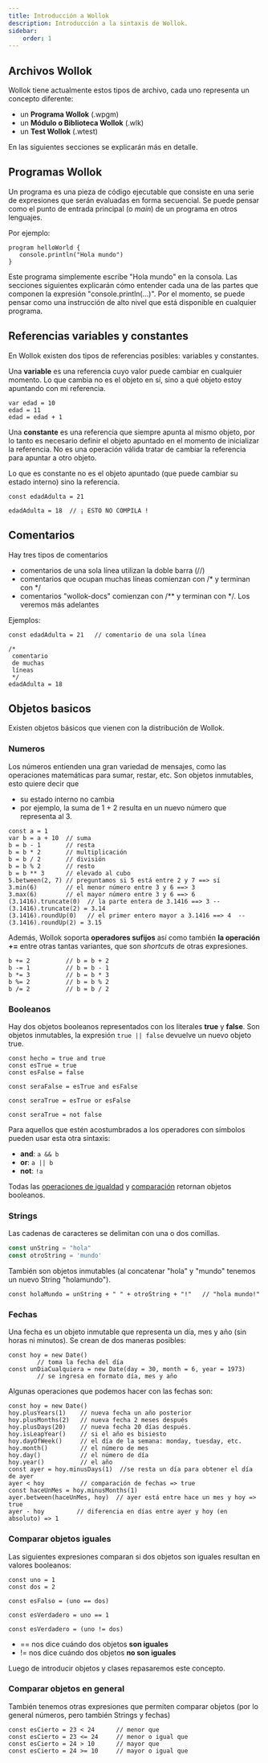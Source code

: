 ```yaml
---
title: Introducción a Wollok
description: Introducción a la sintaxis de Wollok.
sidebar:
    order: 1
---
```



## Archivos Wollok ##

Wollok tiene actualmente estos tipos de archivo, cada uno representa un concepto diferente:

* un **Programa Wollok** (.wpgm)
* un **Módulo o Biblioteca Wollok** (.wlk)
* un **Test Wollok** (.wtest)

En las siguientes secciones se explicarán más en detalle.

## Programas Wollok ##

Un programa es una pieza de código ejecutable que consiste en una serie de expresiones que serán evaluadas en forma secuencial. Se puede pensar como el punto de entrada principal (o _main_) de un programa en otros lenguajes.

Por ejemplo:

```wollok
program helloWorld {
   console.println("Hola mundo")
}
```

Este programa simplemente escribe "Hola mundo" en la consola. Las secciones siguientes explicarán cómo entender cada una de las partes que componen la expresión "console.println(...)". Por el momento, se puede pensar como una instrucción de alto nivel que está disponible en cualquier programa.

## Referencias variables y constantes ##

En Wollok existen dos tipos de referencias posibles: variables y constantes. 

Una **variable** es una referencia cuyo valor puede cambiar en cualquier momento. Lo que cambia no es el objeto en sí, sino a qué objeto estoy apuntando con mi referencia.

```wollok
var edad = 10
edad = 11
edad = edad + 1
```

Una **constante** es una referencia que siempre apunta al mismo objeto, por lo tanto es necesario definir el objeto apuntado en el momento de inicializar la referencia. No es una operación válida tratar de cambiar la referencia para apuntar a otro objeto.

Lo que es constante no es el objeto apuntado (que puede cambiar su estado interno) sino la referencia.

```wollok
const edadAdulta = 21

edadAdulta = 18  // ¡ ESTO NO COMPILA !
```

## Comentarios ##

Hay tres tipos de comentarios

* comentarios de una sola línea utilizan la doble barra (//)
* comentarios que ocupan muchas líneas comienzan con /* y terminan con */
* comentarios "wollok-docs" comienzan con /** y terminan con */. Los veremos más adelantes

Ejemplos:

```wollok
const edadAdulta = 21   // comentario de una sola línea

/*
 comentario
 de muchas
 líneas
 */
edadAdulta = 18
```

## Objetos basicos ##

Existen objetos básicos que vienen con la distribución de Wollok. 

### Numeros ###

Los números entienden una gran variedad de mensajes, como las operaciones matemáticas para sumar, restar, etc. Son objetos inmutables, esto quiere decir que 

* su estado interno no cambia
* por ejemplo, la suma de 1 + 2 resulta en un nuevo número que representa al 3. 

```wollok
const a = 1
var b = a + 10  // suma
b = b - 1       // resta
b = b * 2       // multiplicación
b = b / 2       // división
b = b % 2       // resto
b = b ** 3      // elevado al cubo 
5.between(2, 7) // preguntamos si 5 está entre 2 y 7 ==> sí
3.min(6)        // el menor número entre 3 y 6 ==> 3
3.max(6)        // el mayor número entre 3 y 6 ==> 6
(3.1416).truncate(0)  // la parte entera de 3.1416 ==> 3 -- (3.1416).truncate(2) = 3.14
(3.1416).roundUp(0)   // el primer entero mayor a 3.1416 ==> 4  -- (3.1416).roundUp(2) = 3.15
```

Además, Wollok soporta **operadores sufijos** así como también **la operación +=** entre otras tantas variantes, que son _shortcuts_ de otras expresiones.

```wollok
b += 2          // b = b + 2
b -= 1          // b = b - 1
b *= 3          // b = b * 3
b %= 2          // b = b % 2
b /= 2          // b = b / 2
```

### Booleanos ###

Hay dos objetos booleanos representados con los literales **true** y **false**. Son objetos inmutables, la expresión ```true || false``` devuelve un nuevo objeto true.

```wollok
const hecho = true and true
const esTrue = true
const esFalse = false

const seraFalse = esTrue and esFalse

const seraTrue = esTrue or esFalse

const seraTrue = not false
```

Para aquellos que estén acostumbrados a los operadores con símbolos pueden usar esta otra sintaxis:

* **and**: ```a && b```
* **or**: ```a || b```
* **not**: ```!a```

Todas las [operaciones de igualdad](#comparar-objetos-iguales) y [comparación](#comparar-objetos-en-general) retornan objetos booleanos.

### Strings ###

Las cadenas de caracteres se delimitan con una o dos comillas. 

```js
const unString = "hola"
const otroString = 'mundo'
```

También son objetos inmutables (al concatenar "hola" y "mundo" tenemos un nuevo String "holamundo"). 

```wollok
const holaMundo = unString + " " + otroString + "!"   // "hola mundo!"
```

### Fechas ###

Una fecha es un objeto inmutable que representa un día, mes y año (sin horas ni minutos). Se crean de dos maneras posibles:

```wollok
const hoy = new Date()  
        // toma la fecha del día
const unDiaCualquiera = new Date(day = 30, month = 6, year = 1973)  
        // se ingresa en formato día, mes y año
```

Algunas operaciones que podemos hacer con las fechas son:

```wollok
const hoy = new Date()
hoy.plusYears(1)    // nueva fecha un año posterior
hoy.plusMonths(2)   // nueva fecha 2 meses después
hoy.plusDays(20)    // nueva fecha 20 días después.
hoy.isLeapYear()    // si el año es bisiesto
hoy.dayOfWeek()     // el día de la semana: monday, tuesday, etc. 
hoy.month()         // el número de mes
hoy.day()           // el número de día
hoy.year()          // el año
const ayer = hoy.minusDays(1)  //se resta un día para obtener el día de ayer
ayer < hoy          // comparación de fechas => true
const haceUnMes = hoy.minusMonths(1)  
ayer.between(haceUnMes, hoy)  // ayer está entre hace un mes y hoy => true
ayer - hoy         // diferencia en días entre ayer y hoy (en absoluto) => 1
```

### Comparar objetos iguales ###

Las siguientes expresiones comparan si dos objetos son iguales resultan en valores booleanos:

```wollok 
const uno = 1
const dos = 2

const esFalso = (uno == dos)

const esVerdadero = uno == 1

const esVerdadero = (uno != dos)
```

* == nos dice cuándo dos objetos **son iguales**
* != nos dice cuándo dos objetos **no son iguales**

Luego de introducir objetos y clases repasaremos este concepto.

### Comparar objetos en general ###

También tenemos otras expresiones que permiten comparar objetos (por lo general números, pero también Strings y fechas)

```wollok
const esCierto = 23 < 24      // menor que
const esCierto = 23 <= 24     // menor o igual que
const esCierto = 24 > 10      // mayor que
const esCierto = 24 >= 10     // mayor o igual que
```
